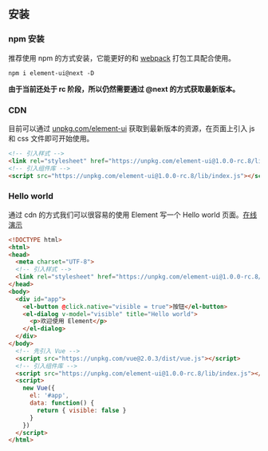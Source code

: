 ## 安装

### npm 安装
推荐使用 npm 的方式安装，它能更好的和 [webpack](https://webpack.js.org/) 打包工具配合使用。

```shell
npm i element-ui@next -D
```
**由于当前还处于 rc 阶段，所以仍然需要通过 @next 的方式获取最新版本。**

### CDN
目前可以通过 [unpkg.com/element-ui](https://unpkg.com/element-ui@next/) 获取到最新版本的资源，在页面上引入 js 和 css 文件即可开始使用。

```html
<!-- 引入样式 -->
<link rel="stylesheet" href="https://unpkg.com/element-ui@1.0.0-rc.8/lib/theme-default/index.css">
<!-- 引入组件库 -->
<script src="https://unpkg.com/element-ui@1.0.0-rc.8/lib/index.js"></script>
```

### Hello world
通过 cdn 的方式我们可以很容易的使用 Element 写一个 Hello world 页面。[在线演示](http://codepen.io/QingWei-Li/pen/vXwJrY)

```html
<!DOCTYPE html>
<html>
<head>
  <meta charset="UTF-8">
  <!-- 引入样式 -->
  <link rel="stylesheet" href="https://unpkg.com/element-ui@1.0.0-rc.8/lib/theme-default/index.css">
</head>
<body>
  <div id="app">
    <el-button @click.native="visible = true">按钮</el-button>
    <el-dialog v-model="visible" title="Hello world">
      <p>欢迎使用 Element</p>
    </el-dialog>
  </div>
</body>
  <!-- 先引入 Vue -->
  <script src="https://unpkg.com/vue@2.0.3/dist/vue.js"></script>
  <!-- 引入组件库 -->
  <script src="https://unpkg.com/element-ui@1.0.0-rc.8/lib/index.js"></script>
  <script>
    new Vue({
      el: '#app',
      data: function() {
        return { visible: false }
      }
    })
  </script>
</html>
```
